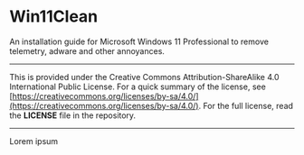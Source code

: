 # Win11Clean
An installation guide for Microsoft Windows 11 Professional to remove telemetry, adware and other annoyances.

- - - - - 

This is provided under the Creative Commons Attribution-ShareAlike 4.0 International Public License.  For a quick summary of the license, see [https://creativecommons.org/licenses/by-sa/4.0/](https://creativecommons.org/licenses/by-sa/4.0/).  For the full license, read the **LICENSE** file in the repository.

- - - - -

Lorem ipsum

